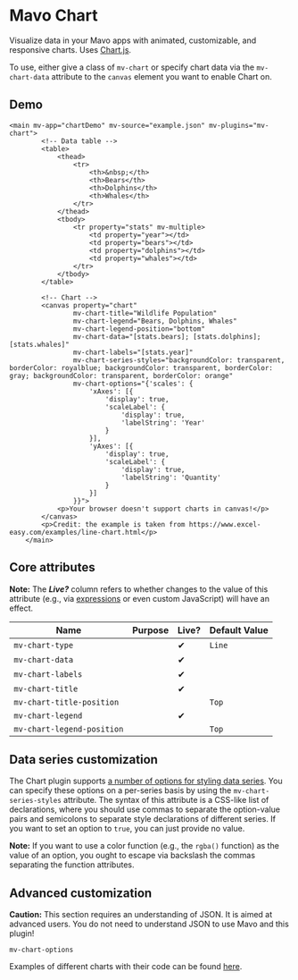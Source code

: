 # Mavo Chart

Visualize data in your Mavo apps with animated, customizable, and responsive charts. Uses [Chart.js](https://www.chartjs.org/).

To use, either give a class of `mv-chart` or specify chart data via the `mv-chart-data` attribute to the `canvas` element you want to enable Chart on.

## Demo

```markup
<main mv-app="chartDemo" mv-source="example.json" mv-plugins="mv-chart">
        <!-- Data table -->
        <table>
            <thead>
                <tr>
                    <th>&nbsp;</th>
                    <th>Bears</th>
                    <th>Dolphins</th>
                    <th>Whales</th>
                </tr>
            </thead>
            <tbody>
                <tr property="stats" mv-multiple>
                    <td property="year"></td>
                    <td property="bears"></td>
                    <td property="dolphins"></td>
                    <td property="whales"></td>
                </tr>
            </tbody>
        </table>

        <!-- Chart -->
        <canvas property="chart"
                mv-chart-title="Wildlife Population"
                mv-chart-legend="Bears, Dolphins, Whales"
                mv-chart-legend-position="bottom"
                mv-chart-data="[stats.bears]; [stats.dolphins]; [stats.whales]"
                mv-chart-labels="[stats.year]"
                mv-chart-series-styles="backgroundColor: transparent, borderColor: royalblue; backgroundColor: transparent, borderColor: gray; backgroundColor: transparent, borderColor: orange"
                mv-chart-options="{'scales': {
					'xAxes': [{
						'display': true,
						'scaleLabel': {
							'display': true,
							'labelString': 'Year'
						}
					}],
					'yAxes': [{
						'display': true,
						'scaleLabel': {
							'display': true,
							'labelString': 'Quantity'
                        }
                    }]
                }}">
            <p>Your browser doesn't support charts in canvas!</p>
        </canvas>
        <p>Credit: the example is taken from https://www.excel-easy.com/examples/line-chart.html</p>
    </main>
```

## Core attributes

**Note:** The ***Live?*** column refers to whether changes to the value of this attribute (e.g., via [expressions](https://mavo.io/docs/expressions) or even custom JavaScript) will have an effect.

| Name                       | Purpose | Live? | Default Value |
|----------------------------|---------|-------|---------------|
| `mv-chart-type`            |         | ✔︎     | `Line`        |
| `mv-chart-data`            |         | ✔︎     |               |
| `mv-chart-labels`          |         | ✔︎     |               |
| `mv-chart-title`           |         | ✔︎     |               |
| `mv-chart-title-position`  |         |       | `Top`         |
| `mv-chart-legend`          |         | ✔︎     |               |
| `mv-chart-legend-position` |         |       | `Top`         |

## Data series customization

The Chart plugin supports [a number of options for styling data series](https://www.chartjs.org/docs/latest/configuration/elements.html#line-configuration). You can specify these options on a per-series basis by using the `mv-chart-series-styles` attribute.
The syntax of this attribute is a CSS-like list of declarations, where you should use commas to separate the option-value pairs and semicolons to separate style declarations of different series. If you want to set an option to `true`, you can just provide no value.

**Note:** If you want to use a color function (e.g., the `rgba()` function) as the value of an option, you ought to escape via backslash the commas separating the function attributes.

## Advanced customization

**Caution:** This section requires an understanding of JSON. It is aimed at advanced users. You do not need to understand JSON to use Mavo and this plugin!

`mv-chart-options`

Examples of different charts with their code can be found [here](https://www.chartjs.org/samples/latest/).
